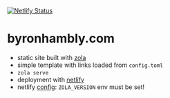 [![Netlify Status](https://api.netlify.com/api/v1/badges/c82d64e5-62e4-476e-a0fc-3b5ea2069c0b/deploy-status)](http://byronhambly.com)

# byronhambly.com

- static site built with [zola](https://getzola.org)
- simple template with links loaded from `config.toml`
- `zola serve`
- deployment with [netlify](https://netlify.com)
- netlify [config](https://www.getzola.org/documentation/deployment/netlify/#automatic-deploys): `ZOLA_VERSION` env must be set!
